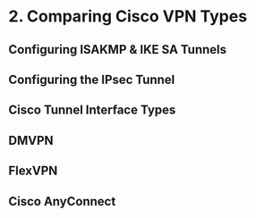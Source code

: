 # 2. Comparing Cisco VPN Types

## Configuring ISAKMP & IKE SA Tunnels

## Configuring the IPsec Tunnel

## Cisco Tunnel Interface Types

## DMVPN

## FlexVPN

## Cisco AnyConnect

